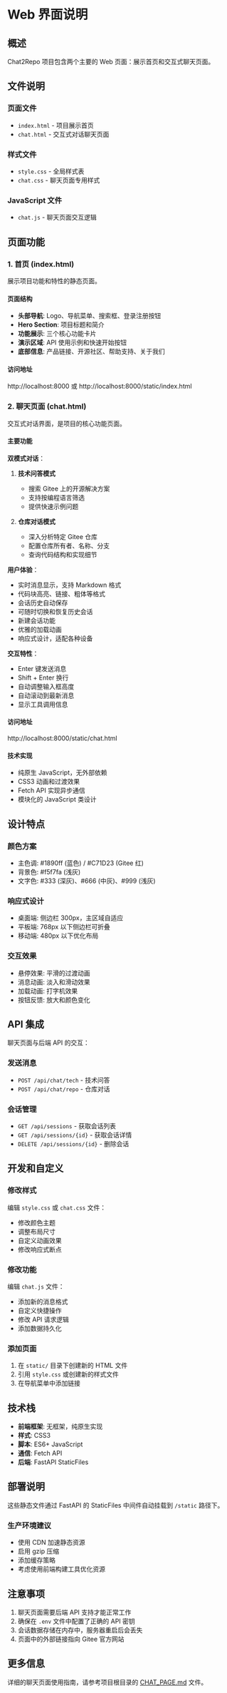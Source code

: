 # Web 界面说明

## 概述

Chat2Repo 项目包含两个主要的 Web 页面：展示首页和交互式聊天页面。

## 文件说明

### 页面文件
- `index.html` - 项目展示首页
- `chat.html` - 交互式对话聊天页面

### 样式文件
- `style.css` - 全局样式表
- `chat.css` - 聊天页面专用样式

### JavaScript 文件
- `chat.js` - 聊天页面交互逻辑

## 页面功能

### 1. 首页 (index.html)

展示项目功能和特性的静态页面。

#### 页面结构
- **头部导航**: Logo、导航菜单、搜索框、登录注册按钮
- **Hero Section**: 项目标题和简介
- **功能展示**: 三个核心功能卡片
- **演示区域**: API 使用示例和快速开始按钮
- **底部信息**: 产品链接、开源社区、帮助支持、关于我们

#### 访问地址
http://localhost:8000 或 http://localhost:8000/static/index.html

### 2. 聊天页面 (chat.html)

交互式对话界面，是项目的核心功能页面。

#### 主要功能

**双模式对话**：
1. **技术问答模式**
   - 搜索 Gitee 上的开源解决方案
   - 支持按编程语言筛选
   - 提供快速示例问题

2. **仓库对话模式**
   - 深入分析特定 Gitee 仓库
   - 配置仓库所有者、名称、分支
   - 查询代码结构和实现细节

**用户体验**：
- 实时消息显示，支持 Markdown 格式
- 代码块高亮、链接、粗体等格式
- 会话历史自动保存
- 可随时切换和恢复历史会话
- 新建会话功能
- 优雅的加载动画
- 响应式设计，适配各种设备

**交互特性**：
- Enter 键发送消息
- Shift + Enter 换行
- 自动调整输入框高度
- 自动滚动到最新消息
- 显示工具调用信息

#### 访问地址
http://localhost:8000/static/chat.html

#### 技术实现
- 纯原生 JavaScript，无外部依赖
- CSS3 动画和过渡效果
- Fetch API 实现异步通信
- 模块化的 JavaScript 类设计

## 设计特点

### 颜色方案
- 主色调: #1890ff (蓝色) / #C71D23 (Gitee 红)
- 背景色: #f5f7fa (浅灰)
- 文字色: #333 (深灰)、#666 (中灰)、#999 (浅灰)

### 响应式设计
- 桌面端: 侧边栏 300px，主区域自适应
- 平板端: 768px 以下侧边栏可折叠
- 移动端: 480px 以下优化布局

### 交互效果
- 悬停效果: 平滑的过渡动画
- 消息动画: 淡入和滑动效果
- 加载动画: 打字机效果
- 按钮反馈: 放大和颜色变化

## API 集成

聊天页面与后端 API 的交互：

### 发送消息
- `POST /api/chat/tech` - 技术问答
- `POST /api/chat/repo` - 仓库对话

### 会话管理
- `GET /api/sessions` - 获取会话列表
- `GET /api/sessions/{id}` - 获取会话详情
- `DELETE /api/sessions/{id}` - 删除会话

## 开发和自定义

### 修改样式
编辑 `style.css` 或 `chat.css` 文件：
- 修改颜色主题
- 调整布局尺寸
- 自定义动画效果
- 修改响应式断点

### 修改功能
编辑 `chat.js` 文件：
- 添加新的消息格式
- 自定义快捷操作
- 修改 API 请求逻辑
- 添加数据持久化

### 添加页面
1. 在 `static/` 目录下创建新的 HTML 文件
2. 引用 `style.css` 或创建新的样式文件
3. 在导航菜单中添加链接

## 技术栈

- **前端框架**: 无框架，纯原生实现
- **样式**: CSS3
- **脚本**: ES6+ JavaScript
- **通信**: Fetch API
- **后端**: FastAPI StaticFiles

## 部署说明

这些静态文件通过 FastAPI 的 StaticFiles 中间件自动挂载到 `/static` 路径下。

### 生产环境建议
- 使用 CDN 加速静态资源
- 启用 gzip 压缩
- 添加缓存策略
- 考虑使用前端构建工具优化资源

## 注意事项

1. 聊天页面需要后端 API 支持才能正常工作
2. 确保在 `.env` 文件中配置了正确的 API 密钥
3. 会话数据存储在内存中，服务器重启后会丢失
4. 页面中的外部链接指向 Gitee 官方网站

## 更多信息

详细的聊天页面使用指南，请参考项目根目录的 [CHAT_PAGE.md](../CHAT_PAGE.md) 文件。

